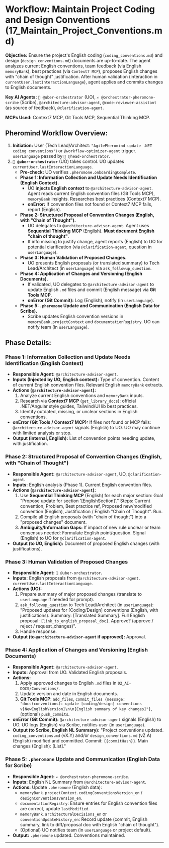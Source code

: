 # Workflow: Maintain Project Coding and Design Conventions (17_Maintain_Project_Conventions.md)

**Objective:** Ensure the project's English coding (`coding_conventions.md`) and design (`design_conventions.md`) documents are up-to-date. The agent analyzes current English conventions, team feedback (via English `memoryBank`), best practices (via `Context7 MCP`), proposes English changes with "chain of thought" justification. After human validation (interaction in `currentUser.lastInteractionLanguage`), agent applies and commits changes to English documents.

**Key AI Agents:** `🧐 @uber-orchestrator` (UO), `✍️ @orchestrator-pheromone-scribe` (Scribe), `@architecture-advisor-agent`, `@code-reviewer-assistant` (as source of feedback), `@clarification-agent`.

**MCPs Used:** Context7 MCP, Git Tools MCP, Sequential Thinking MCP.

## Pheromind Workflow Overview:

1.  **Initiation:** User (Tech Lead/Architect: `"AgilePheromind update .NET coding conventions"`) or `@workflow-optimizer-agent` trigger. `userLanguage` passed by `🎩 @head-orchestrator`.
2.  **`🧐 @uber-orchestrator`** (UO) takes control. UO updates `currentUser.lastInteractionLanguage`.
    *   **Pre-check:** UO verifies `.pheromone.onboardingComplete`.
    *   **Phase 1: Information Collection and Update Needs Identification (English Context).**
        *   UO **injects English context** to `@architecture-advisor-agent`. Agent reads current English convention files (Git Tools MCP), `memoryBank` insights. Researches best practices (Context7 MCP).
        *   **onError:** If convention files not found or Context7 MCP fails, report (English).
    *   **Phase 2: Structured Proposal of Convention Changes (English, with "Chain of Thought").**
        *   UO delegates to `@architecture-advisor-agent`. Agent uses **Sequential Thinking MCP** (English). **Must document English "chain of thought"**.
        *   If info missing to justify change, agent reports (English) to UO for potential clarification (via `@clarification-agent`, question in `userLanguage`).
    *   **Phase 3: Human Validation of Proposed Changes.**
        *   UO presents English proposals (or translated summary) to Tech Lead/Architect (in `userLanguage`) via `ask_followup_question`.
    *   **Phase 4: Application of Changes and Versioning (English Documents).**
        *   If validated, UO delegates to `@architecture-advisor-agent` to update English `.md` files and commit (English message) via **Git Tools MCP**.
        *   **onError (Git Commit):** Log (English), notify (in `userLanguage`).
    *   **Phase 5: `.pheromone` Update and Communication (English Data for Scribe).**
        *   Scribe updates English convention versions in `memoryBank.projectContext` and `documentationRegistry`. UO can notify team (in `userLanguage`).

## Phase Details:

### Phase 1: Information Collection and Update Needs Identification (English Context)
*   **Responsible Agent:** `@architecture-advisor-agent`.
*   **Inputs (Injected by UO, English context):** Type of convention. Content of current English convention files. Relevant English `memoryBank` extracts.
*   **Actions (`@architecture-advisor-agent`):**
    1.  Analyze current English conventions and `memoryBank` inputs.
    2.  Research via **Context7 MCP** (`get_library_docs`): official .NET/Angular style guides, Tailwind/UI lib best practices.
    3.  Identify outdated, missing, or unclear sections in English conventions.
*   **onError (Git Tools / Context7 MCP):** If files not found or MCP fails: `@architecture-advisor-agent` signals (English) to UO. UO may continue with limited analysis or stop.
*   **Output (internal, English):** List of convention points needing update, with justification.

### Phase 2: Structured Proposal of Convention Changes (English, with "Chain of Thought")
*   **Responsible Agent:** `@architecture-advisor-agent`, UO, `@clarification-agent`.
*   **Inputs:** English analysis (Phase 1). Current English convention files.
*   **Actions (`@architecture-advisor-agent`):**
    1.  Use **Sequential Thinking MCP** (English) for each major section: Goal "Propose update for section '[EnglishSection]'." Steps: Current convention, Problem, Best practice ref, Proposed new/modified convention (English), Justification / English "Chain of Thought". Run.
    2.  Compile all English proposals (with "chain of thought") into a "proposed changes" document.
    3.  **Ambiguity/Information Gaps:** If impact of new rule unclear or team consensus needed: Formulate English point/question. Signal (English) to UO for `@clarification-agent`.
*   **Output (to UO, English):** Document of proposed English changes (with justifications).

### Phase 3: Human Validation of Proposed Changes
*   **Responsible Agent:** `🧐 @uber-orchestrator`.
*   **Inputs:** English proposals from `@architecture-advisor-agent`. `currentUser.lastInteractionLanguage`.
*   **Actions (UO):**
    1.  Prepare summary of major proposed changes (translate to `userLanguage` if needed for prompt).
    2.  `ask_followup_question` to Tech Lead/Architect (in `userLanguage`): "Proposed updates for [Coding/Design] conventions (English, with justifications). Summary: [Translated Summary]. Full English proposal: `[link_to_english_proposal_doc]`. Approve? (approve / reject / request_changes)".
    3.  Handle response.
*   **Output (to `@architecture-advisor-agent` if approved):** Approval.

### Phase 4: Application of Changes and Versioning (English Documents)
*   **Responsible Agent:** `@architecture-advisor-agent`.
*   **Inputs:** Approval from UO. Validated English proposals.
*   **Actions:**
    1.  Apply approved changes to English `.md` files in `02_AI-DOCS/Conventions/`.
    2.  Update version and date in English documents.
    3.  **Git Tools MCP**: `add_files`, `commit_files {message: "docs(conventions): update [coding/design] conventions v[NewEnglishVersion]\n\n[English summary of key changes]"}`, (optional) `push_commits`.
*   **onError (Git Commit):** `@architecture-advisor-agent` signals (English) to UO. UO logs (English) via Scribe, notifies user (in `userLanguage`).
*   **Output (to Scribe, English NL Summary):** "Project conventions updated. `coding_conventions.md` (vX.Y) and/or `design_conventions.md` (vZ.A) (English) modified and committed. Commit: `{{commitHash}}`. Main changes (English): [List]."

### Phase 5: `.pheromone` Update and Communication (English Data for Scribe)
*   **Responsible Agent:** `✍️ @orchestrator-pheromone-scribe`.
*   **Inputs:** English NL Summary from `@architecture-advisor-agent`.
*   **Actions:** Update `.pheromone` (English data):
    *   `memoryBank.projectContext.codingConventionsVersion_en` / `designConventionsVersion_en`.
    *   `documentationRegistry`: Ensure entries for English convention files are correct, update `lastModified`.
    *   `memoryBank.architecturalDecisions_en` or `conventionUpdateHistory_en`: Record update (commit, English summary, link to diff/proposal doc with English "chain of thought").
    *   (Optional) UO notifies team (in `userLanguage` or project default).
*   **Output:** `.pheromone` updated. Conventions maintained.

---